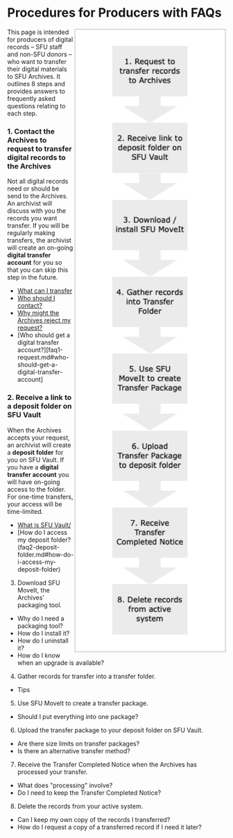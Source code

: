 # Procedures for Producers with FAQs
<img align="right" width="350" src="../images/pov-producers1.png">

This page is intended for producers of digital records – SFU staff and non-SFU donors – who want to transfer their digital materials to SFU Archives. It outlines 8 steps and provides answers to frequently asked questions relating to each step.

### 1. Contact the Archives to request to transfer digital records to the Archives
Not all digital records need or should be send to the Archives. An archivist will discuss with you the records you want transfer.  If you will be regularly making transfers, the archivist will create an on-going **digital transfer account** for you so that you can skip this step in the future.
- [What can I transfer](faq1-request.md#what-can-i-transfer)
- [Who should I contact?](faq1-request.md#who-should-i-contact)
- [Why might the Archives reject my request?](faq1-request.md#what-might-archives-reject-my-request)
- [Who should get a digital transfer account?][faq1-request.md#who-should-get-a-digital-transfer-account]

### 2. Receive a link to a deposit folder on SFU Vault
When the Archives accepts your request, an archivist will create a **deposit folder** for you on SFU Vault. If you have a  **digital transfer account** you will have  on-going access to the folder. For one-time transfers, your access will be time-limited.
- [What is SFU Vault/](faq2-deposit-folder.md#what-is-sfu-vault)
- [How do I access my deposit folder?(faq2-deposit-folder.md#how-do-i-access-my-deposit-folder)

3. Download SFU MoveIt, the Archives' packaging tool.
* Why do I need a packaging tool?
* How do I install it?
* How do I uninstall it?
* How do I know when an upgrade is available?

4. Gather records for transfer into a transfer folder.
* Tips

5. Use SFU MoveIt to create a transfer package.
* Should I put everything into one package?

6. Upload the transfer package to your deposit folder on SFU Vault.
* Are there size limits on transfer packages?
* Is there an alternative transfer method?

7. Receive the Transfer Completed Notice when the Archives has processed your transfer.
* What does "processing" involve?
* Do I need to keep the Transfer Completed Notice?

8. Delete the records from your active system.
* Can I keep my own copy of the records I transferred?
* How do I request a copy of a transferred record if I need it later?

